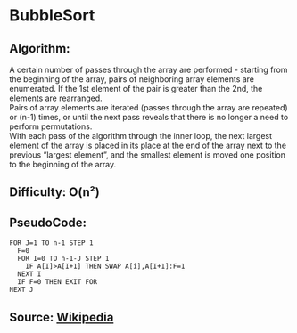 # BubbleSort
## Algorithm:
A certain number of passes through the array are performed - starting from the beginning of the array, pairs of neighboring array elements are enumerated. 
If the 1st element of the pair is greater than the 2nd, the elements are rearranged.  
Pairs of array elements are iterated (passes through the array are repeated) or (n-1) times, or until the next pass reveals that there is no longer a need to perform permutations.  
With each pass of the algorithm through the inner loop, the next largest element of the array is placed in its place at the end of the array next to the previous “largest element”, 
and the smallest element is moved one position to the beginning of the array.
## Difficulty: O(n²)
## PseudoCode:
```
FOR J=1 TO n-1 STEP 1
  F=0
  FOR I=0 TO n-1-J STEP 1
    IF A[I]>A[I+1] THEN SWAP A[i],A[I+1]:F=1
  NEXT I
  IF F=0 THEN EXIT FOR
NEXT J
```
## Source: [Wikipedia](https://en.wikipedia.org/wiki/Bubble_sort)
